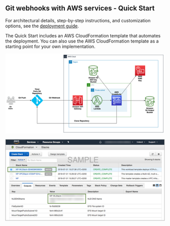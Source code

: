 ## Git webhooks with AWS services - Quick Start

For architectural details, step-by-step instructions, and customization options, see the [deployment guide](https://fwd.aws/6e9Rd).
 


The Quick Start includes an AWS CloudFormation template that automates the deployment. You can also use the AWS CloudFormation template as a starting point for your own implementation.

![Quick Start architecture for implementing webhooks on AWS](./docs/images/image3.png)

![Output of scan vulnerabilities on AWS](./docs/images/cfn_outputs.png)


